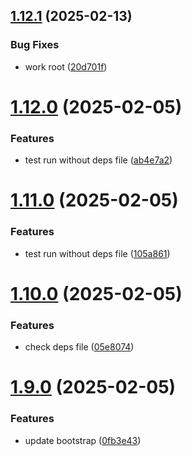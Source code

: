 ## [1.12.1](https://github.com/tardis-ksh/Tencent-Cloud-CDN-Purge-Paths-Cache/compare/v1.12.0...v1.12.1) (2025-02-13)


### Bug Fixes

* work root ([20d701f](https://github.com/tardis-ksh/Tencent-Cloud-CDN-Purge-Paths-Cache/commit/20d701f1c71d557cad748645840f88085d4343cf))



# [1.12.0](https://github.com/tardis-ksh/Tencent-Cloud-CDN-Purge-Paths-Cache/compare/v1.11.0...v1.12.0) (2025-02-05)


### Features

* test run without deps file ([ab4e7a2](https://github.com/tardis-ksh/Tencent-Cloud-CDN-Purge-Paths-Cache/commit/ab4e7a215ca02af316df7908a653412af2257b7c))



# [1.11.0](https://github.com/tardis-ksh/Tencent-Cloud-CDN-Purge-Paths-Cache/compare/v1.10.0...v1.11.0) (2025-02-05)


### Features

* test run without deps file ([105a861](https://github.com/tardis-ksh/Tencent-Cloud-CDN-Purge-Paths-Cache/commit/105a861051dd28ea3f525180f77ef780e94e97a2))



# [1.10.0](https://github.com/tardis-ksh/Tencent-Cloud-CDN-Purge-Paths-Cache/compare/v1.9.0...v1.10.0) (2025-02-05)


### Features

* check deps file ([05e8074](https://github.com/tardis-ksh/Tencent-Cloud-CDN-Purge-Paths-Cache/commit/05e807402ba29fe1b6f88ff7918d27a6c0de275f))



# [1.9.0](https://github.com/tardis-ksh/Tencent-Cloud-CDN-Purge-Paths-Cache/compare/v1.8.0...v1.9.0) (2025-02-05)


### Features

* update bootstrap ([0fb3e43](https://github.com/tardis-ksh/Tencent-Cloud-CDN-Purge-Paths-Cache/commit/0fb3e43dd07758c8eba4f72245ae2f85039d6f80))



